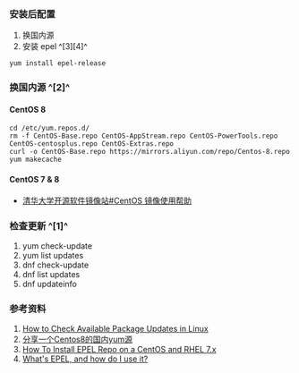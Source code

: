 ﻿### 安装后配置
1. 换国内源
2. 安装 epel ^[3][4]^
```
yum install epel-release
```



### 换国内源 ^[2]^
#### CentOS 8
```shell
cd /etc/yum.repos.d/
rm -f CentOS-Base.repo CentOS-AppStream.repo CentOS-PowerTools.repo CentOS-centosplus.repo CentOS-Extras.repo
curl -o CentOS-Base.repo https://mirrors.aliyun.com/repo/Centos-8.repo
yum makecache
```
#### CentOS 7 & 8 
- [清华大学开源软件镜像站#CentOS 镜像使用帮助](https://mirrors.tuna.tsinghua.edu.cn/help/centos/)

### 检查更新 ^[1]^
1. yum check-update
2. yum list updates
3. dnf check-update
4. dnf list updates
5. dnf updateinfo



### 参考资料

1. [How to Check Available Package Updates in Linux](https://www.2daygeek.com/check-available-package-updates-in-linux/)
2. [分享一个Centos8的国内yum源](https://www.cnblogs.com/hackyo/p/11650188.html)
3. [How To Install EPEL Repo on a CentOS and RHEL 7.x](https://www.cyberciti.biz/faq/installing-rhel-epel-repo-on-centos-redhat-7-x/)
4. [What's EPEL, and how do I use it?](https://www.redhat.com/en/blog/whats-epel-and-how-do-i-use-it)